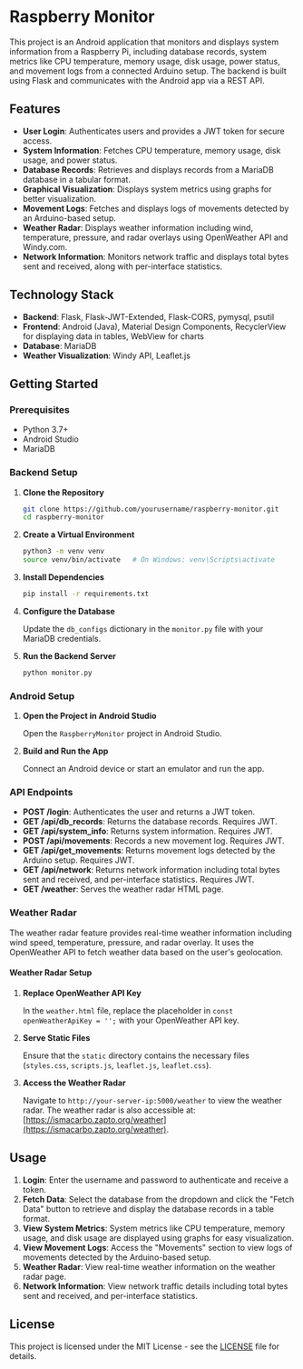 
# Raspberry Monitor

This project is an Android application that monitors and displays system information from a Raspberry Pi, including database records, system metrics like CPU temperature, memory usage, disk usage, power status, and movement logs from a connected Arduino setup. The backend is built using Flask and communicates with the Android app via a REST API.

## Features

- **User Login**: Authenticates users and provides a JWT token for secure access.
- **System Information**: Fetches CPU temperature, memory usage, disk usage, and power status.
- **Database Records**: Retrieves and displays records from a MariaDB database in a tabular format.
- **Graphical Visualization**: Displays system metrics using graphs for better visualization.
- **Movement Logs**: Fetches and displays logs of movements detected by an Arduino-based setup.
- **Weather Radar**: Displays weather information including wind, temperature, pressure, and radar overlays using OpenWeather API and Windy.com.
- **Network Information**: Monitors network traffic and displays total bytes sent and received, along with per-interface statistics.

## Technology Stack

- **Backend**: Flask, Flask-JWT-Extended, Flask-CORS, pymysql, psutil
- **Frontend**: Android (Java), Material Design Components, RecyclerView for displaying data in tables, WebView for charts
- **Database**: MariaDB
- **Weather Visualization**: Windy API, Leaflet.js

## Getting Started

### Prerequisites

- Python 3.7+
- Android Studio
- MariaDB

### Backend Setup

1. **Clone the Repository**

   ```bash
   git clone https://github.com/yourusername/raspberry-monitor.git
   cd raspberry-monitor
   ```

2. **Create a Virtual Environment**

   ```bash
   python3 -m venv venv
   source venv/bin/activate   # On Windows: venv\Scripts\activate
   ```

3. **Install Dependencies**

   ```bash
   pip install -r requirements.txt
   ```

4. **Configure the Database**

   Update the `db_configs` dictionary in the `monitor.py` file with your MariaDB credentials.

5. **Run the Backend Server**

   ```bash
   python monitor.py
   ```

### Android Setup

1. **Open the Project in Android Studio**

   Open the `RaspberryMonitor` project in Android Studio.

2. **Build and Run the App**

   Connect an Android device or start an emulator and run the app.

### API Endpoints

- **POST /login**: Authenticates the user and returns a JWT token.
- **GET /api/db_records**: Returns the database records. Requires JWT.
- **GET /api/system_info**: Returns system information. Requires JWT.
- **POST /api/movements**: Records a new movement log. Requires JWT.
- **GET /api/get_movements**: Returns movement logs detected by the Arduino setup. Requires JWT.
- **GET /api/network**: Returns network information including total bytes sent and received, and per-interface statistics. Requires JWT.
- **GET /weather**: Serves the weather radar HTML page.

### Weather Radar

The weather radar feature provides real-time weather information including wind speed, temperature, pressure, and radar overlay. It uses the OpenWeather API to fetch weather data based on the user's geolocation.

#### Weather Radar Setup

1. **Replace OpenWeather API Key**

   In the `weather.html` file, replace the placeholder in `const openWeatherApiKey = '';` with your OpenWeather API key.

2. **Serve Static Files**

   Ensure that the `static` directory contains the necessary files (`styles.css`, `scripts.js`, `leaflet.js`, `leaflet.css`).

3. **Access the Weather Radar**

   Navigate to `http://your-server-ip:5000/weather` to view the weather radar.
   The weather radar is also accessible at: [https://ismacarbo.zapto.org/weather](https://ismacarbo.zapto.org/weather).

## Usage

1. **Login**: Enter the username and password to authenticate and receive a token.
2. **Fetch Data**: Select the database from the dropdown and click the "Fetch Data" button to retrieve and display the database records in a table format.
3. **View System Metrics**: System metrics like CPU temperature, memory usage, and disk usage are displayed using graphs for easy visualization.
4. **View Movement Logs**: Access the "Movements" section to view logs of movements detected by the Arduino-based setup.
5. **Weather Radar**: View real-time weather information on the weather radar page.
6. **Network Information**: View network traffic details including total bytes sent and received, and per-interface statistics.

## License

This project is licensed under the MIT License - see the [LICENSE](LICENSE) file for details.
